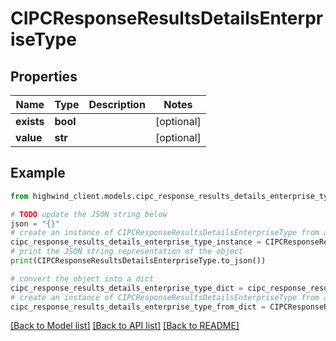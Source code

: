 # CIPCResponseResultsDetailsEnterpriseType


## Properties

Name | Type | Description | Notes
------------ | ------------- | ------------- | -------------
**exists** | **bool** |  | [optional] 
**value** | **str** |  | [optional] 

## Example

```python
from highwind_client.models.cipc_response_results_details_enterprise_type import CIPCResponseResultsDetailsEnterpriseType

# TODO update the JSON string below
json = "{}"
# create an instance of CIPCResponseResultsDetailsEnterpriseType from a JSON string
cipc_response_results_details_enterprise_type_instance = CIPCResponseResultsDetailsEnterpriseType.from_json(json)
# print the JSON string representation of the object
print(CIPCResponseResultsDetailsEnterpriseType.to_json())

# convert the object into a dict
cipc_response_results_details_enterprise_type_dict = cipc_response_results_details_enterprise_type_instance.to_dict()
# create an instance of CIPCResponseResultsDetailsEnterpriseType from a dict
cipc_response_results_details_enterprise_type_from_dict = CIPCResponseResultsDetailsEnterpriseType.from_dict(cipc_response_results_details_enterprise_type_dict)
```
[[Back to Model list]](../README.md#documentation-for-models) [[Back to API list]](../README.md#documentation-for-api-endpoints) [[Back to README]](../README.md)


